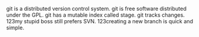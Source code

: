 git is a distributed version control system.
git is free software distributed under the GPL.
git has a mutable index called stage.
git tracks changes.
123my stupid boss still prefers SVN.
123creating a new branch is quick and simple.
